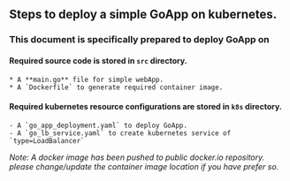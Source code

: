 ## Steps to deploy a simple GoApp on kubernetes. 
### This document is specifically prepared to deploy GoApp on 


#### Required source code is stored in `src` directory.
    * A **main.go** file for simple webApp.
    * A `Dockerfile` to generate required container image.

#### Required kubernetes resource configurations are stored in `k8s` directory.

    - A `go_app_deployment.yaml` to deploy GoApp. 
    - A `go_lb_service.yaml` to create kubernetes service of `type=LoadBalancer`

*Note: A docker image has been pushed to public docker.io repository. please change/update the container image location if you have prefer so.*